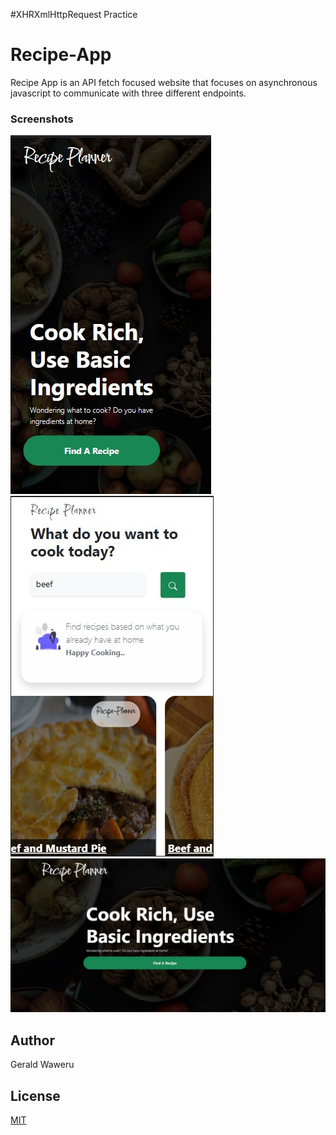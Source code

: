 #XHRXmlHttpRequest Practice

# Recipe-App

Recipe App is an API fetch focused website that focuses on asynchronous javascript to communicate with three different endpoints.


### Screenshots
![ScreenShot](/images/recipePlanner.jpg)![ScreenShot](/images/recipePlanner2.jpg)![ScreenShot](/images/recipePlanner3.jpg)

## Author
Gerald Waweru

## License
[MIT](https://choosealicense.com/licenses/mit/)